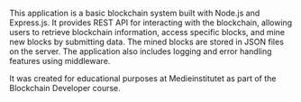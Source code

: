 This application is a basic blockchain system built with Node.js and Express.js. It provides REST API for interacting with the blockchain, allowing users to retrieve blockchain information, access specific blocks, and mine new blocks by submitting data. The mined blocks are stored in JSON files on the server. The application also includes logging and error handling features using middleware. 

It was created for educational purposes at Medieinstitutet as part of the Blockchain Developer course.
